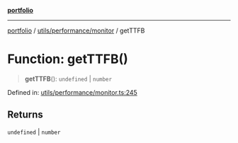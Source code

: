 [**portfolio**](../../../../README.md)

***

[portfolio](../../../../modules.md) / [utils/performance/monitor](../README.md) / getTTFB

# Function: getTTFB()

> **getTTFB**(): `undefined` \| `number`

Defined in: [utils/performance/monitor.ts:245](https://github.com/tnorlund/Portfolio/blob/18129c78c9b772b8920f88cabfe15049218a9464/portfolio/utils/performance/monitor.ts#L245)

## Returns

`undefined` \| `number`

